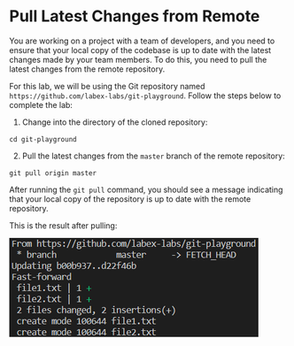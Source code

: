 # Pull Latest Changes from Remote

You are working on a project with a team of developers, and you need to ensure that your local copy of the codebase is up to date with the latest changes made by your team members. To do this, you need to pull the latest changes from the remote repository.

For this lab, we will be using the Git repository named `https://github.com/labex-labs/git-playground`. Follow the steps below to complete the lab:

1. Change into the directory of the cloned repository:

```shell
cd git-playground
```

2. Pull the latest changes from the `master` branch of the remote repository:

```shell
git pull origin master
```

After running the `git pull` command, you should see a message indicating that your local copy of the repository is up to date with the remote repository.

This is the result after pulling:

![<result>](./assets/challenge-pull-changes-step1-1.png)

